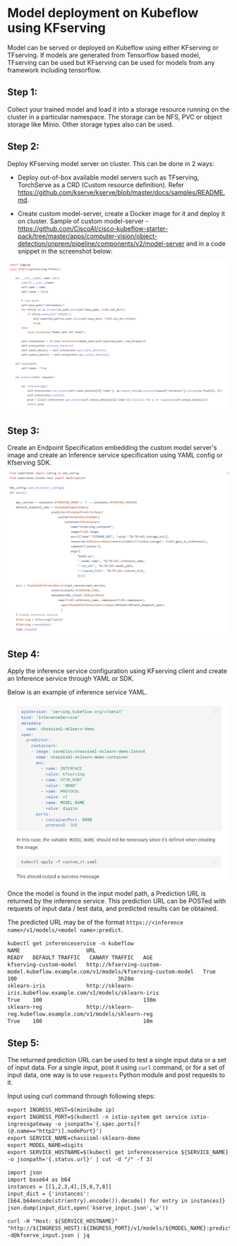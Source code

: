 # Model deployment on Kubeflow using KFserving

Model can be served or deployed on Kubeflow using either KFserving or TFserving. If models are generated from Tensorflow based model, TFserving can be used but KFserving can be used for models from any framework including tensorflow.

## **Step 1**:

Collect your trained model and load it into a storage resource running on the cluster in a particular namespace. The storage can be  NFS, PVC or object storage like Minio. Other storage types also can be used.

## **Step 2**:

Deploy KFserving model server on cluster. This can be done in 2 ways:

- Deploy out-of-box available model servers such as TFserving, TorchServe as a CRD (Custom resource definition). Refer https://github.com/kserve/kserve/blob/master/docs/samples/README.md.

- Create custom model-server, create a Docker image for it and deploy it on cluster. Sample of custom model-server - https://github.com/CiscoAI/cisco-kubeflow-starter-pack/tree/master/apps/computer-vision/object-detection/onprem/pipeline/components/v2/model-server and in a code snippet in the screenshot below:

![KFserving](model_server.png)

## **Step 3**:

Create an Endpoint Specification embedding the custom model server's image and create an Inference service specification using YAML config or Kfserving SDK.

![KFserving](deployer.png)

## **Step 4**:

Apply the inference service configuration using KFserving client and create an Inference service through YAML or SDK.

Below is an example of inference service YAML.

![KFserving](inf_svc_config.png)


Once the model is found in the input model path, a Prediction URL is returned by the inference service. This prediction URL can be POSTed with requests of input data / test data, and predicted results can be obtained.

The predicted URL may be of the format `https://<inference name>/v1/models/<model name>:predict`.

```
kubectl get inferenceservice -n kubeflow
NAME                     URL                                                                                   READY   DEFAULT TRAFFIC   CANARY TRAFFIC   AGE
kfserving-custom-model   http://kfserving-custom-model.kubeflow.example.com/v1/models/kfserving-custom-model   True    100                                3h28m
sklearn-iris             http://sklearn-iris.kubeflow.example.com/v1/models/sklearn-iris                       True    100                                138m
sklearn-reg              http://sklearn-reg.kubeflow.example.com/v1/models/sklearn-reg                         True    100                                10m
```



## **Step 5**:

The returned prediction URL can be used to test a single input data or a set of input data. For a single input, post it using `curl` command, or for a set of input data, one way is to use `requests` Python module and post requests to it.

Input using curl command through following steps:

```
export INGRESS_HOST=$(minikube ip)
export INGRESS_PORT=$(kubectl -n istio-system get service istio-ingressgateway -o jsonpath='{.spec.ports[?(@.name=="http2")].nodePort}')
export SERVICE_NAME=chassisml-sklearn-demo
export MODEL_NAME=digits
export SERVICE_HOSTNAME=$(kubectl get inferenceservice ${SERVICE_NAME} -o jsonpath='{.status.url}' | cut -d "/" -f 3)
```
```
import json
import base64 as b64
instances = [[1,2,3,4],[5,6,7,8]]
input_dict = {'instances': [b64.b64encode(str(entry).encode()).decode() for entry in instances]}
json.dump(input_dict,open('kserve_input.json','w'))
```
```
curl -H "Host: ${SERVICE_HOSTNAME}" "http://${INGRESS_HOST}:${INGRESS_PORT}/v1/models/${MODEL_NAME}:predict" -d@kfserve_input.json | jq
```





